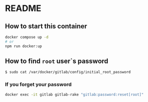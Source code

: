 # README
## How to start this container

```bash
docker compose up -d
# or
npm run docker:up
```

## How to find `root` user`s password

```bash
$ sudo cat /var/docker/gitlab/config/initial_root_password
```

### If you forget your password

```bash
docker exec -it gitlab gitlab-rake "gitlab:password:reset[root]"
```

